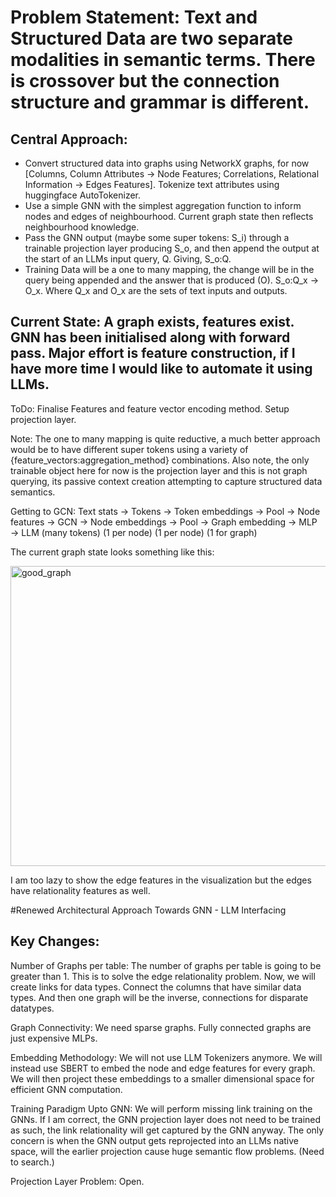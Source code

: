 # Problem Statement: Text and Structured Data are two separate modalities in semantic terms. There is crossover but the connection structure and grammar is different.

## Central Approach: 
    
* Convert structured data into graphs using NetworkX graphs, for now [Columns, Column Attributes -> Node Features; Correlations, Relational Information -> Edges Features]. Tokenize text attributes using huggingface AutoTokenizer.
* Use a simple GNN with the simplest aggregation function to inform nodes and edges of neighbourhood. Current graph state then reflects neighbourhood knowledge.
* Pass the GNN output (maybe some super tokens: S_i) through a trainable projection layer producing S_o, and then append the output at the start of an LLMs input query, Q. Giving, S_o:Q.
* Training Data will be a one to many mapping, the change will be in the query being appended and the answer that is produced (O). S_o:Q_x -> O_x. Where Q_x and O_x are the sets of text inputs and outputs.

## Current State: A graph exists, features exist. GNN has been initialised along with forward pass. Major effort is feature construction, if I have more time I would like to automate it using LLMs.

ToDo: Finalise Features and feature vector encoding method. Setup projection layer.

Note: The one to many mapping is quite reductive, a much better approach would be to have different super tokens using a variety of {feature_vectors:aggregation_method} combinations. Also note, the only trainable object here for now is the projection layer and this is not graph querying, its passive context creation attempting to capture structured data semantics.

Getting to GCN:
Text stats → Tokens → Token embeddings → Pool → Node features → GCN → Node embeddings → Pool → Graph embedding → MLP → LLM
           (many tokens)              (1 per node)        (1 per node)           (1 for graph)

The current graph state looks something like this:

<img width="640" height="480" alt="good_graph" src="https://github.com/user-attachments/assets/5d6b5f17-a8a8-484d-b1b3-f5a853f25709" />

I am too lazy to show the edge features in the visualization but the edges have relationality features as well.

#Renewed Architectural Approach Towards GNN - LLM Interfacing

## Key Changes:

Number of Graphs per table: The number of graphs per table is going to be greater than 1. This is to solve the edge relationality problem. Now, we will create links for data types. Connect the columns that have similar data types. And then one graph will be the inverse, connections for disparate datatypes.

Graph Connectivity: We need sparse graphs. Fully connected graphs are just expensive MLPs.

Embedding Methodology: We will not use LLM Tokenizers anymore. We will instead use SBERT to embed the node and edge features for every graph. We will then project these embeddings to a smaller dimensional space for efficient GNN computation.

Training Paradigm Upto GNN: We will perform missing link training on the GNNs. If I am correct, the GNN projection layer does not need to be trained as such, the link relationality will get captured by the GNN anyway. The only concern is when the GNN output gets reprojected into an LLMs native space, will the earlier projection cause huge semantic flow problems. (Need to search.)

Projection Layer Problem: Open.

